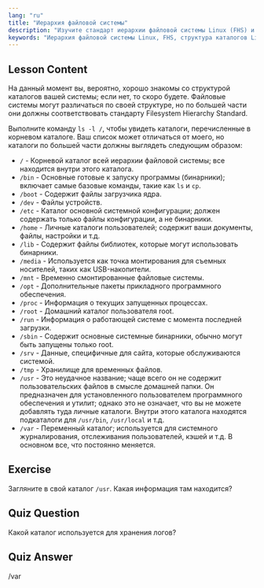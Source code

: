```yaml
---
lang: "ru"
title: "Иерархия файловой системы"
description: "Изучите стандарт иерархии файловой системы Linux (FHS) и разберитесь в ключевых каталогах, таких как /bin, /etc и /var. Исследуйте структуру каталогов Linux."
keywords: "Иерархия файловой системы Linux, FHS, структура каталогов Linux, команды Linux, Linux для начинающих, учебник по Linux, руководство по Linux"
---
```


## Lesson Content

На данный момент вы, вероятно, хорошо знакомы со структурой каталогов вашей системы; если нет, то скоро будете. Файловые системы могут различаться по своей структуре, но по большей части они должны соответствовать стандарту Filesystem Hierarchy Standard.

Выполните команду `ls -l /`, чтобы увидеть каталоги, перечисленные в корневом каталоге. Ваш список может отличаться от моего, но каталоги по большей части должны выглядеть следующим образом:

- `/` - Корневой каталог всей иерархии файловой системы; все находится внутри этого каталога.
- `/bin` - Основные готовые к запуску программы (бинарники); включает самые базовые команды, такие как `ls` и `cp`.
- `/boot` - Содержит файлы загрузчика ядра.
- `/dev` - Файлы устройств.
- `/etc` - Каталог основной системной конфигурации; должен содержать только файлы конфигурации, а не бинарники.
- `/home` - Личные каталоги пользователей; содержит ваши документы, файлы, настройки и т.д.
- `/lib` - Содержит файлы библиотек, которые могут использовать бинарники.
- `/media` - Используется как точка монтирования для съемных носителей, таких как USB-накопители.
- `/mnt` - Временно смонтированные файловые системы.
- `/opt` - Дополнительные пакеты прикладного программного обеспечения.
- `/proc` - Информация о текущих запущенных процессах.
- `/root` - Домашний каталог пользователя root.
- `/run` - Информация о работающей системе с момента последней загрузки.
- `/sbin` - Содержит основные системные бинарники, обычно могут быть запущены только root.
- `/srv` - Данные, специфичные для сайта, которые обслуживаются системой.
- `/tmp` - Хранилище для временных файлов.
- `/usr` - Это неудачное название; чаще всего он не содержит пользовательских файлов в смысле домашней папки. Он предназначен для установленного пользователем программного обеспечения и утилит; однако это не означает, что вы не можете добавлять туда личные каталоги. Внутри этого каталога находятся подкаталоги для `/usr/bin`, `/usr/local` и т.д.
- `/var` - Переменный каталог; используется для системного журналирования, отслеживания пользователей, кэшей и т.д. В основном все, что постоянно меняется.

## Exercise

Загляните в свой каталог `/usr`. Какая информация там находится?

## Quiz Question

Какой каталог используется для хранения логов?

## Quiz Answer

/var
